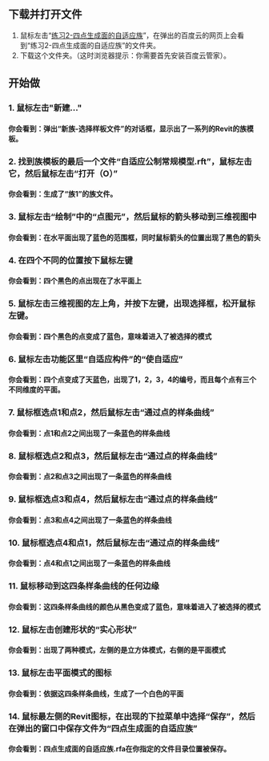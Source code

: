 ## 下载并打开文件

1. 鼠标左击“[练习2-四点生成面的自适应族](http://pan.baidu.com/s/1bnMrhd9)”，在弹出的百度云的网页上会看到“练习2-四点生成面的自适应族”的文件夹。
2. 下载这个文件夹。（这时浏览器提示：你需要首先安装百度云管家）。

## 开始做

### 1. 鼠标左击"新建..."


#### 你会看到：弹出“新族-选择样板文件”的对话框，显示出了一系列的Revit的族模板。

### 2. 找到族模板的最后一个文件“自适应公制常规模型.rft”，鼠标左击它，然后鼠标左击“打开（O）”


#### 你会看到：生成了“族1”的族文件。

### 3. 鼠标左击“绘制”中的“点图元”，然后鼠标的箭头移动到三维视图中


#### 你会看到：在水平面出现了蓝色的范围框，同时鼠标箭头的位置出现了黑色的箭头

### 4. 在四个不同的位置按下鼠标左键


#### 你会看到：四个黑色的点出现在了水平面上

### 5. 鼠标左击三维视图的左上角，并按下左键，出现选择框，松开鼠标左键。


#### 你会看到：四个黑色的点变成了蓝色，意味着进入了被选择的模式

### 6. 鼠标左击功能区里“自适应构件”的“使自适应”


#### 你会看到：四个点变成了天蓝色，出现了1，2，3，4的编号，而且每个点有三个不同维度的平面。

### 7. 鼠标框选点1和点2，然后鼠标左击“通过点的样条曲线”


#### 你会看到：点1和点2之间出现了一条蓝色的样条曲线

### 8. 鼠标框选点2和点3，然后鼠标左击“通过点的样条曲线”


#### 你会看到：点2和点3之间出现了一条蓝色的样条曲线

### 9. 鼠标框选点3和点4，然后鼠标左击“通过点的样条曲线”


#### 你会看到：点3和点4之间出现了一条蓝色的样条曲线

### 10. 鼠标框选点4和点1，然后鼠标左击“通过点的样条曲线”


#### 你会看到：点4和点1之间出现了一条蓝色的样条曲线

### 11. 鼠标移动到这四条样条曲线的任何边缘


#### 你会看到：这四条样条曲线的颜色从黑色变成了蓝色，意味着进入了被选择的模式

### 12. 鼠标左击创建形状的“实心形状”


#### 你会看到：出现了两种模式，左侧的是立方体模式，右侧的是平面模式

### 13. 鼠标左击平面模式的图标


#### 你会看到：依据这四条样条曲线，生成了一个白色的平面

### 14. 鼠标最左侧的Revit图标，在出现的下拉菜单中选择“保存”，然后在弹出的窗口中保存文件为“四点生成面的自适应族”


#### 你会看到：四点生成面的自适应族.rfa在你指定的文件目录位置被保存。




